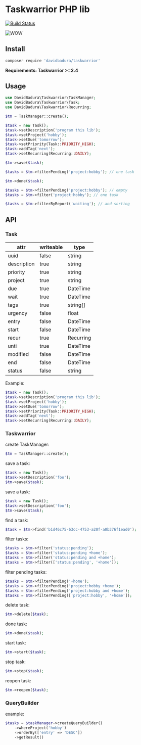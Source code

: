 # Taskwarrior PHP lib

[![Build Status](https://travis-ci.org/DavidBadura/Taskwarrior.svg?branch=master)](https://travis-ci.org/DavidBadura/Taskwarrior)

![WOW](http://i.imgur.com/mvSQh0M.gif)

## Install

```bash
composer require 'davidbadura/taskwarrior'
```

**Requirements: Taskwarrior >=2.4**

## Usage

```php
use DavidBadura\Taskwarrior\TaskManager;
use DavidBadura\Taskwarrior\Task;
use DavidBadura\Taskwarrior\Recurring;

$tm = TaskManager::create();

$task = new Task();
$task->setDescription('program this lib');
$task->setProject('hobby');
$task->setDue('tomorrow');
$task->setPriority(Task::PRIORITY_HIGH);
$task->addTag('next');
$task->setRecurring(Recurring::DAILY);

$tm->save($task);

$tasks = $tm->filterPending('project:hobby'); // one task

$tm->done($task);

$tasks = $tm->filterPending('project:hobby'); // empty
$tasks = $tm->filter('project:hobby'); // one task

$tasks = $tm->filterByReport('waiting'); // and sorting
```

## API

### Task

|attr|writeable|type|
|----|---------|----|
|uuid|false|string|
|description|true|string|
|priority|true|string|
|project|true|string|
|due|true|DateTime|
|wait|true|DateTime|
|tags|true|string[]|
|urgency|false|float|
|entry|false|DateTime|
|start|false|DateTime|
|recur|true|Recurring|
|unti|true|DateTime|
|modified|false|DateTime|
|end|false|DateTime|
|status|false|string|

Example:

```php
$task = new Task();
$task->setDescription('program this lib');
$task->setProject('hobby');
$task->setDue('tomorrow');
$task->setPriority(Task::PRIORITY_HIGH);
$task->addTag('next');
$task->setRecurring(Recurring::DAILY);
```

### Taskwarrior

create TaskManager:

```php
$tm = TaskManager::create();
```

save a task:

```php
$task = new Task();
$task->setDescription('foo');
$tm->save($task);
```

save a task:

```php
$task = new Task();
$task->setDescription('foo');
$tm->save($task);
```

find a task:

```php
$task = $tm->find('b1d46c75-63cc-4753-a20f-a0b376f1ead0');
```

filter tasks:

```php
$tasks = $tm->filter('status:pending');
$tasks = $tm->filter('status:pending +home');
$tasks = $tm->filter('status:pending and +home');
$tasks = $tm->filter(['status:pending', '+home']);
```

filter pending tasks:

```php
$tasks = $tm->filterPending('+home');
$tasks = $tm->filterPending('project:hobby +home');
$tasks = $tm->filterPending('project:hobby and +home');
$tasks = $tm->filterPending(['project:hobby', '+home']);
```

delete task:

```php
$tm->delete($task);
```

done task:

```php
$tm->done($task);
```

start task:

```php
$tm->start($task);
```

stop task:

```php
$tm->stop($task);
```

reopen task:

```php
$tm->reopen($task);
```

### QueryBuilder

example:

```php
$tasks = $taskManager->createQueryBuilder()
    ->whereProject('hobby')
    ->orderBy(['entry' => 'DESC'])
    ->getResult()
```
